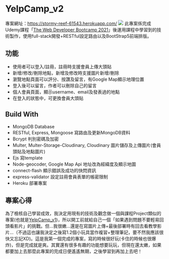 # YelpCamp_v2
專案網址：https://stormy-reef-61543.herokuapp.com/
![](https://i.imgur.com/JdclwoO.jpg)
此專案係完成Udemy課程「[The Web Developer Bootcamp 2021](https://www.udemy.com/course/the-web-developer-bootcamp/)」後運用課程中學習到的技術製作，使用full-stack開發+RESTful設定路由以及BootStrap5前端排版。
<br>
## 功能
- 使用者可以登入/註冊，註冊時支援會員上傳大頭貼
- 新增/修改/刪除地點，新增及修改時支援圖片新增/刪除
- 瀏覽地點頁面可以評分、按讚及留言，有Google Map顯示地理位置
- 登入後可以留言，作者可以刪除自己的留言
- 個人會員頁面，顯示username、email及發表過的地點
- 在登入的狀態中，可更換會員大頭貼
## Build With
- MongoDB Database
- RESTful, Express, Mongoose 寫路由及更新MongoDB資料
- Bcrypt 判別密碼及加密
- Multer, Multer-Storage-Cloudinary, Cloudinary 圖片儲存及上傳圖片(會員頭貼及地點圖片)
- Ejs 寫template
- Node-geocoder, Google Map Api 地址改為經緯度及顯示地圖
- connect-flash 顯示錯誤及成功的快閃資訊
- express-validator 設定註冊會員表單的帳密限制
- Heroku 部署專案
## 專案心得
為了檢核自己學習成效，我決定用現有的技術及觀念做一個與課程Project類似的專案(也就是[YelpCamp_v1](https://github.com/LunZaiZai0223/YelpCamp_v1))，所以開工前就給自己一個「如果遇到問題不要輕易回頭看影片」的挑戰。但...我很嫩...還是在寫圖片上傳+最後部署時有回去看教學影片...（不過這也讓我決定之後寫1.2個小玩具當作複習+整理筆記，要不然我應該很快又忘記XD)。這是我第一個完成的專案，寫的時候很好玩(卡住的時候也很爆炸)，但是完成就是爽。其實還有很多有趣的功能想要玩玩，但現在還太嫩，如果都要加上去那麼此專案的完成日便遙遙無期，之後學習到再加上去吧！
